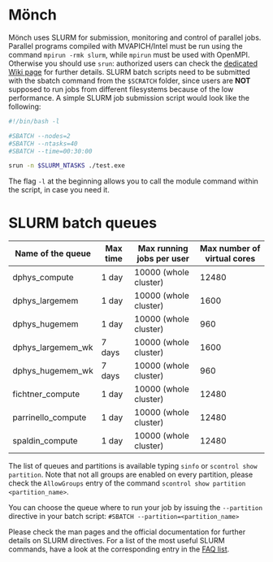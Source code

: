 # Mönch

Mönch uses SLURM for submission, monitoring and control of parallel jobs. 
Parallel programs compiled with MVAPICH/Intel must be run using the command `mpirun -rmk slurm`, 
while `mpirun` must be used with OpenMPI. 
Otherwise you should use `srun`: authorized users can check the [dedicated Wiki page](https://monchwiki.cscs.ch) for further details. 
SLURM batch scripts need to be submitted with the sbatch command from the `$SCRATCH` folder, 
since users are __NOT__ supposed to run jobs from different filesystems because of the low performance. 
A simple SLURM job submission script would look like the following:

```bash
#!/bin/bash -l

#SBATCH --nodes=2
#SBATCH --ntasks=40
#SBATCH --time=00:30:00

srun -n $SLURM_NTASKS ./test.exe 
```

The flag `-l` at the beginning allows you to call the module command within the script, in case you need it.

# SLURM batch queues

Name of the queue	| Max time | Max running jobs per user | Max number of virtual cores
--- | --- | --- | ---
dphys_compute | 1 day |	10000 (whole cluster) |	12480
dphys_largemem | 1 day | 10000 (whole cluster) | 1600
dphys_hugemem | 1 day	| 10000 (whole cluster) |	960
dphys_largemem_wk | 7 days | 10000 (whole cluster) | 1600
dphys_hugemem_wk | 7 days	| 10000 (whole cluster) |	960
fichtner_compute | 1 day | 10000 (whole cluster) | 12480
parrinello_compute | 1 day | 10000 (whole cluster) | 12480
spaldin_compute | 1 day |	10000 (whole cluster) | 12480

The list of queues and partitions is available typing `sinfo` or `scontrol show partition`. 
Note that not all groups are enabled on every partition, please check the `AllowGroups` entry of the command 
`scontrol show partition <partition_name>`.

You can choose the queue where to run your job by issuing the `--partition` directive in your batch script:
`#SBATCH --partition=<partition_name>`

Please check the man pages and the official documentation for further details on SLURM directives.
For a list of the most useful SLURM commands, have a look at the corresponding entry in the [FAQ list](/getting_started/faq).
